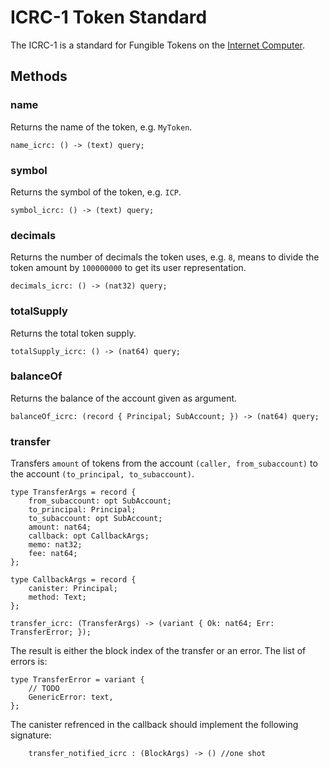 # ICRC-1 Token Standard

The ICRC-1 is a standard for Fungible Tokens on the [Internet Computer](https://internetcomputer.org).

## Methods

### name

Returns the name of the token, e.g. `MyToken`.

```
name_icrc: () -> (text) query;
```

### symbol

Returns the symbol of the token, e.g. `ICP`.

```
symbol_icrc: () -> (text) query;
```

### decimals

Returns the number of decimals the token uses, e.g. `8`, means to divide the token amount by `100000000` to get its user representation.

```
decimals_icrc: () -> (nat32) query;
```

### totalSupply

Returns the total token supply.

```
totalSupply_icrc: () -> (nat64) query;
```

### balanceOf

Returns the balance of the account given as argument.

```
balanceOf_icrc: (record { Principal; SubAccount; }) -> (nat64) query;
```

### transfer

Transfers `amount` of tokens from the account `(caller, from_subaccount)` to the account `(to_principal, to_subaccount)`.

```
type TransferArgs = record {
    from_subaccount: opt SubAccount;
    to_principal: Principal;
    to_subaccount: opt SubAccount;
    amount: nat64;
    callback: opt CallbackArgs;
    memo: nat32;
    fee: nat64;
};

type CallbackArgs = record {
    canister: Principal;
    method: Text;
};

transfer_icrc: (TransferArgs) -> (variant { Ok: nat64; Err: TransferError; });
```

The result is either the block index of the transfer or an error. The list of errors is:

```
type TransferError = variant {
    // TODO
    GenericError: text,
};
```

The canister refrenced in the callback should implement the following signature:

```
    transfer_notified_icrc : (BlockArgs) -> () //one shot
```
